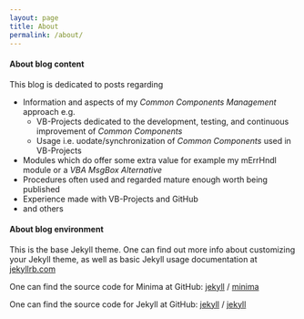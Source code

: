 ```yaml
---
layout: page
title: About
permalink: /about/
---
```


#### About blog content
This blog is dedicated to posts regarding 
- Information and aspects of my _Common Components Management_ approach e.g.
  - VB-Projects dedicated to the development, 
testing, and continuous improvement of _Common Components_ 
  - Usage i.e. uodate/synchronization of _Common Components_ used in VB-Projects
- Modules which do offer some extra value for example my mErrHndl module or a _VBA MsgBox Alternative_
- Procedures often used and regarded mature enough worth being published
- Experience made with VB-Projects and GitHub
- and others

#### About blog environment
This is the base Jekyll theme. One can find out more info about customizing your Jekyll theme, as well as basic Jekyll usage documentation at [jekyllrb.com](https://jekyllrb.com/)

One can find the source code for Minima at GitHub:
[jekyll][jekyll-organization] /
[minima](https://github.com/jekyll/minima)

One can find the source code for Jekyll at GitHub:
[jekyll][jekyll-organization] /
[jekyll](https://github.com/jekyll/jekyll)


[jekyll-organization]: https://github.com/jekyll